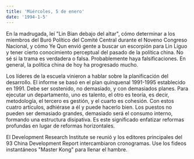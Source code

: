 ```yaml
---
title: 'Miércoles, 5 de enero'
date: '1994-1-5'
---
```

En la madrugada, leí "Lin Bian debajo del altar", cómo determinar a los miembros del Buró Político del Comité Central durante el Noveno Congreso Nacional, y cómo Ye Qun envió gente a buscar un escorpión para Lin Liguo y tener cierto conocimiento perceptual del pasado de la política china. No sé si la trama es verdadera o falsa. Probablemente haya falsificaciones. En general, la política china de hoy ha progresado mucho.

Los líderes de la escuela vinieron a hablar sobre la planificación del desarrollo. El informe se basó en el plan quinquenal 1991-1995 establecido en 1991. Debe ser sostenido, no demasiado, y con demasiados planes. Para ejecutar un departamento, uno es talento, el otro es teoría, es decir, metodología, el tercero es gestión, y el cuarto es cohesión. Con estos cuatro artículos, adhiérase a él y puede hacerlo bien. Los puestos no pueden ser demasiado grandes, demasiado será el consumo interno, formando una estructura disipativa. Es este significado enfatizar reformas profundas en lugar de reformas horizontales.

El Development Research Institute se reunió y los editores principales del 93 China Development Report intercambiaron cronogramas. Use los fideos instantáneos "Master Kong" para llenar el hambre.
